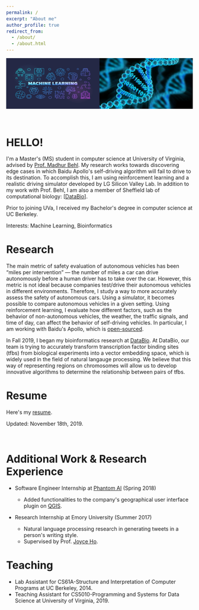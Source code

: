 ```yaml
---
permalink: /
excerpt: "About me"
author_profile: true
redirect_from: 
  - /about/
  - /about.html
---
```


<div class="">
	<img src="../images/imgonline-com-ua-twotoone-c4bj99oRJcohMRAt.jpg">

</div>
<p>
	<br />
</p>

HELLO!
======
I'm a Master's (MS) student in computer science at University of Virginia, advised by [Prof. Madhur Behl](http://www.madhurbehl.com/). My research works towards discovering edge cases in which Baidu Apollo's self-driving algorithm will fail to drive to its destination. To accomplish this, I am using reinforcement learning and a realistic driving simulator developed by LG Silicon Valley Lab. In addition to my work with Prof. Behl, I am also a member of Sheffield lab of computational biology: [[DataBio](http://databio.org/)].

Prior to joining UVa, I received my Bachelor's degree in computer science at UC Berkeley.

Interests: Machine Learning, Bioinformatics

Research
======
The main metric of safety evaluation of autonomous vehicles has been “miles per intervention” — the number of miles a car can drive autonomously before a human driver has to take over the car. However, this metric is not ideal because companies test/drive their autonomous vehicles in different environments. Therefore, I study a way to more accurately assess the safety of autonomous cars. Using a simulator, it becomes possible to compare autonomous vehicles in a given setting. Using reinforcement learning, I evaluate how different factors, such as the behavior of non-autonomous vehicles, the weather, the traffic signals, and time of day, can affect the behavior of self-driving vehicles. In particular, I am working with Baidu's Apollo, which is [open-sourced](https://github.com/ApolloAuto/apollo).

In Fall 2019, I began my bioinformatics research at [DataBio](http://databio.org/). At DataBio, our team is trying to accurately transform transcription factor binding sites (tfbs) from biological experiments into a vector embedding space, which is widely used in the field of natural langauge processing. We believe that this way of representing regions on chromosomes will allow us to develop innovative algorithms to determine the relationship between pairs of tfbs. 

Resume
======
Here's my [resume](/hjc_resume.pdf).

Updated: November 18th, 2019.

<p>
<br />
</p>

Additional Work & Research Experience
======
* Software Engineer Internship at [Phantom AI](https://phantom.ai/) (Spring 2018)
	- Added functionalities to the company's geographical user interface plugin on [QGIS](https://qgis.org/en/site/).

* Research Internship at Emory University (Summer 2017)
	- Natural language processing research in generating tweets in a person's writing style.
	- Supervised by Prof. [Joyce Ho](https://joyceho.github.io/).


Teaching
======
* Lab Assistant for CS61A-Structure and Interpretation of Computer Programs at UC Berkeley, 2014.
* Teaching Assistant for CS5010-Programming and Systems for Data Science at University of Virginia, 2019.
